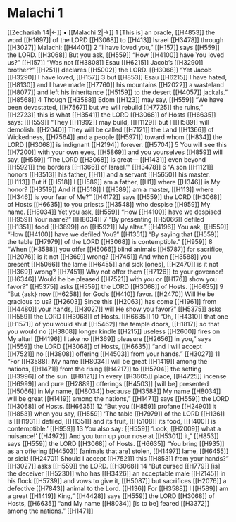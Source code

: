 # Malachi 1
[[Zechariah 14|←]] • [[Malachi 2|→]]
1 [This is] an oracle, [[H4853]] the word [[H1697]] of the LORD [[H3068]] to [[H413]] Israel [[H3478]] through [[H3027]] Malachi: [[H4401]] 
2 “I have loved you,” [[H157]] says [[H559]] the LORD. [[H3068]] But you ask, [[H559]] “How [[H4100]] have You loved us?” [[H157]] “Was not [[H3808]] Esau [[H6215]] Jacob’s [[H3290]] brother?” [[H251]] declares [[H5002]] the LORD. [[H3068]] “Yet Jacob [[H3290]] I have loved, [[H157]] 
3 but [[H853]] Esau [[H6215]] I have hated, [[H8130]] and I have made [[H7760]] his mountains [[H2022]] a wasteland [[H8077]] and left his inheritance [[H5159]] to the desert [[H4057]] jackals.” [[H8568]] 
4 Though [[H3588]] Edom [[H123]] may say, [[H559]] “We have been devastated, [[H7567]] but we will rebuild [[H7725]] the ruins,” [[H2723]] this is what [[H3541]] the LORD [[H3068]] of Hosts [[H6635]] says: [[H559]] “They [[H1992]] may build, [[H1129]] but I [[H589]] will demolish. [[H2040]] They will be called [[H7121]] the Land [[H1366]] of Wickedness, [[H7564]] and a people [[H5971]] toward whom [[H834]] the LORD [[H3068]] is indignant [[H2194]] forever. [[H5704]] 
5 You will see this [[H7200]] with your own eyes, [[H5869]] and you yourselves [[H859]] will say, [[H559]] ‘The LORD [[H3068]] is great— [[H1431]] even beyond [[H5921]] the borders [[H1366]] of Israel.’” [[H3478]] 
6 “A son [[H1121]] honors [[H3513]] his father, [[H1]] and a servant [[H5650]] his master. [[H113]] But if [[H518]] I [[H589]] am a father, [[H1]] where [[H346]] is My honor? [[H3519]] And if [[H518]] I [[H589]] am a master, [[H113]] where [[H346]] is your fear of Me?” [[H4172]] says [[H559]] the LORD [[H3068]] of Hosts [[H6635]] to you  priests [[H3548]] who despise [[H959]] My name. [[H8034]] Yet you ask, [[H559]] “How [[H4100]] have we despised [[H959]] Your name?” [[H8034]] 
7 “By presenting [[H5066]] defiled [[H1351]] food [[H3899]] on [[H5921]] My altar.” [[H4196]] You ask, [[H559]] “How [[H4100]] have we defiled You?” [[H1351]] “By saying that [[H559]] the table [[H7979]] of the LORD [[H3068]] is contemptible.” [[H959]] 
8 “When [[H3588]] you offer [[H5066]] blind animals [[H5787]] for sacrifice, [[H2076]] is it not [[H369]] wrong? [[H7451]] And when [[H3588]] you present [[H5066]] the lame [[H6455]] and sick [ones], [[H2470]] is it not [[H369]] wrong? [[H7451]] Why not offer them [[H7126]] to your governor! [[H6346]] Would he be pleased [[H7521]] with you or [[H176]] show you favor?” [[H5375]] asks [[H559]] the LORD [[H3068]] of Hosts. [[H6635]] 
9 “But {ask} now [[H6258]] for God’s [[H410]] favor. [[H2470]] Will He be gracious to us? [[H2603]] Since this [[H2063]] has come [[H1961]] from [[H4480]] your hands, [[H3027]] will He show you favor?” [[H5375]] asks [[H559]] the LORD [[H3068]] of Hosts. [[H6635]] 
10 “Oh, [[H4310]] that one [[H1571]] of you  would shut [[H5462]] the temple doors, [[H1817]] so that you would no [[H3808]] longer kindle [[H215]] useless [[H2600]] fires on My altar! [[H4196]] I take no [[H369]] pleasure [[H2656]] in you,”  says [[H559]] the LORD [[H3068]] of Hosts, [[H6635]] “and I will accept [[H7521]] no [[H3808]] offering [[H4503]] from your hands.” [[H3027]] 
11 “For [[H3588]] My name [[H8034]] will be great [[H1419]] among the nations, [[H1471]] from the rising [[H4217]] to [[H5704]] the setting [[H3996]] of the sun. [[H8121]] In every [[H3605]] place, [[H4725]] incense [[H6999]] and pure [[H2889]] offerings [[H4503]] [will be] presented [[H5066]] in My name, [[H8034]] because [[H3588]] My name [[H8034]] will be great [[H1419]] among the nations,” [[H1471]] says [[H559]] the LORD [[H3068]] of Hosts. [[H6635]] 
12 “But you [[H859]] profane [[H2490]] it [[H853]] when you say, [[H559]] ‘The table [[H7979]] of the LORD [[H136]] is [[H1931]] defiled, [[H1351]] and its fruit, [[H5108]] its food, [[H400]] is contemptible.’ [[H959]] 
13 You also say: [[H559]] ‘Look, [[H2009]] what a nuisance!’ [[H4972]] And you turn up your nose at [[H5301]] it,” [[H853]] says [[H559]] the LORD [[H3068]] of Hosts. [[H6635]] “You bring [[H935]] as an offering [[H4503]] [animals that are] stolen, [[H1497]] lame, [[H6455]] or sick! [[H2470]] Should I accept [[H7521]] this [[H853]] from your hands?” [[H3027]] asks [[H559]] the LORD. [[H3068]] 
14 “But cursed [[H779]] [is] the deceiver [[H5230]] who has [[H3426]] an acceptable male [[H2145]] in his flock [[H5739]] and vows to give it, [[H5087]] but sacrifices [[H2076]] a defective [[H7843]] animal to the Lord. [[H136]] For [[H3588]] I [[H589]] am a great [[H1419]] King,” [[H4428]] says [[H559]] the LORD [[H3068]] of Hosts, [[H6635]] “and My name [[H8034]] [is to be] feared [[H3372]] among the nations.” [[H1471]] 
